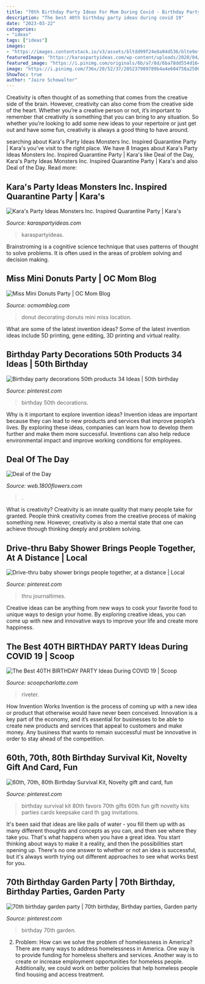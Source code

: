 ```yaml
---
title: "70th Birthday Party Ideas For Mom During Covid - Birthday Party Decorations 50th Products 34 Ideas"
description: "The best 40th birthday party ideas during covid 19"
date: "2023-03-22"
categories:
- "ideas"
tags: ["ideas"]
images:
- "https://images.contentstack.io/v3/assets/bltdd99f24e8a94d536/blte9efeb619fdde61f/6014935882548c0f8284dc10/DealoftheDay_VDAY_Dropdown_s40p.jpg"
featuredImage: "https://karaspartyideas.com/wp-content/uploads/2020/04/Monsters-Inc.-Inspired-Quarantine-Party-via-Karas-Party-Ideas-KarasPartyIdeas.com9_.jpeg"
featured_image: "https://i.pinimg.com/originals/6b/a7/8d/6ba78dd554d164c26ef44414f27380e1.jpg"
image: "https://i.pinimg.com/736x/20/52/37/205237909789b4a4e604758a250094ba.jpg"
ShowToc: true
author: "Jairo Schowalter"
---
```



Creativity is often thought of as something that comes from the creative side of the brain. However, creativity can also come from the creative side of the heart. Whether you’re a creative person or not, it’s important to remember that creativity is something that you can bring to any situation. So whether you’re looking to add some new ideas to your repertoire or just get out and have some fun, creativity is always a good thing to have around.

	

		
searching about Kara&#039;s Party Ideas Monsters Inc. Inspired Quarantine Party | Kara&#039;s you've visit to the right place. We have 8 Images about Kara&#039;s Party Ideas Monsters Inc. Inspired Quarantine Party | Kara&#039;s like Deal of the Day, Kara&#039;s Party Ideas Monsters Inc. Inspired Quarantine Party | Kara&#039;s and also Deal of the Day. Read more:
		
    
## Kara&#039;s Party Ideas Monsters Inc. Inspired Quarantine Party | Kara&#039;s

<img loading=lazy src="https://karaspartyideas.com/wp-content/uploads/2020/04/Monsters-Inc.-Inspired-Quarantine-Party-via-Karas-Party-Ideas-KarasPartyIdeas.com9_.jpeg" onerror="this.onerror=null;this.src='https://tse4.mm.bing.net/th?id=OIP.O27Bopmv0ACaWII6bMFxOwHaFj&amp;pid=15.1';" alt="Kara&#039;s Party Ideas Monsters Inc. Inspired Quarantine Party | Kara&#039;s">

_Source: karaspartyideas.com_

>karaspartyideas. 

	

Brainstroming is a cognitive science technique that uses patterns of thought to solve problems. It is often used in the areas of problem solving and decision making.

    
## Miss Mini Donuts Party | OC Mom Blog

<img loading=lazy src="https://i0.wp.com/ocmomblog.com/wp-content/uploads/2020/04/Donut-Decorating-Party.jpg?resize=768%2C1024&amp;ssl=1" onerror="this.onerror=null;this.src='https://tse2.mm.bing.net/th?id=OIP.MY91bzLmkQ0ydQlWICCdgAHaJ4&amp;pid=15.1';" alt="Miss Mini Donuts Party | OC Mom Blog">

_Source: ocmomblog.com_

>donut decorating donuts mini miss location. 

	

What are some of the latest invention ideas?
Some of the latest invention ideas include 5D printing, gene editing, 3D printing and virtual reality.

    
## Birthday Party Decorations 50th Products 34 Ideas | 50th Birthday

<img loading=lazy src="https://i.pinimg.com/736x/1f/56/79/1f5679ba131aa9dc6a400ca6b76c8175.jpg" onerror="this.onerror=null;this.src='https://tse3.mm.bing.net/th?id=OIP.yFk58A_c9mcEQQQnXZ8nJwAAAA&amp;pid=15.1';" alt="Birthday party decorations 50th products 34 Ideas | 50th birthday">

_Source: pinterest.com_

>birthday 50th decorations. 

	

Why is it important to explore invention ideas?
Invention ideas are important because they can lead to new products and services that improve people’s lives. By exploring these ideas, companies can learn how to develop them further and make them more successful. Inventions can also help reduce environmental impact and improve working conditions for employees.

    
## Deal Of The Day

<img loading=lazy src="https://images.contentstack.io/v3/assets/bltdd99f24e8a94d536/blte9efeb619fdde61f/6014935882548c0f8284dc10/DealoftheDay_VDAY_Dropdown_s40p.jpg" onerror="this.onerror=null;this.src='https://tse3.mm.bing.net/th?id=OIP.aHW0BRLJ7oGuwb9OK7XKZQAAAA&amp;pid=15.1';" alt="Deal of the Day">

_Source: web.1800flowers.com_

>. 

	

What is creativity?
Creativity is an innate quality that many people take for granted. People think creativity comes from the creative process of making something new. However, creativity is also a mental state that one can achieve through thinking deeply and problem solving.

    
## Drive-thru Baby Shower Brings People Together, At A Distance | Local

<img loading=lazy src="https://i.pinimg.com/736x/26/19/f5/2619f5645553889f8afabdb0279beef3.jpg" onerror="this.onerror=null;this.src='https://tse1.mm.bing.net/th?id=OIP.eKMI7g26DEbryJ4MkZv4SwHaEt&amp;pid=15.1';" alt="Drive-thru baby shower brings people together, at a distance | Local">

_Source: pinterest.com_

>thru journaltimes. 

	

Creative ideas can be anything from new ways to cook your favorite food to unique ways to design your home. By exploring creative ideas, you can come up with new and innovative ways to improve your life and create more happiness.

    
## The Best 40TH BIRTHDAY PARTY Ideas During COVID 19 | Scoop

<img loading=lazy src="https://54zexyd7o4z58ttz19dx11xa-wpengine.netdna-ssl.com/wp-content/uploads/2020/09/IMG_C2BAEBB051BC-1-800x639.jpeg" onerror="this.onerror=null;this.src='https://tse3.mm.bing.net/th?id=OIP.abliwrwEP3-YX7vNf-Y8aQHaF6&amp;pid=15.1';" alt="The Best 40TH BIRTHDAY PARTY Ideas During COVID 19 | Scoop">

_Source: scoopcharlotte.com_

>riveter. 

	

How Invention Works
Invention is the process of coming up with a new idea or product that otherwise would have never been conceived. Innovation is a key part of the economy, and it’s essential for businesses to be able to create new products and services that appeal to customers and make money. Any business that wants to remain successful must be innovative in order to stay ahead of the competition.

    
## 60th, 70th, 80th Birthday Survival Kit, Novelty Gift And Card, Fun

<img loading=lazy src="https://i.pinimg.com/736x/20/52/37/205237909789b4a4e604758a250094ba.jpg" onerror="this.onerror=null;this.src='https://tse1.mm.bing.net/th?id=OIP.wWO6QrSDRHW9elBbx_Wu6QHaJ3&amp;pid=15.1';" alt="60th, 70th, 80th Birthday Survival Kit, Novelty gift and card, fun">

_Source: pinterest.com_

>birthday survival kit 80th favors 70th gifts 60th fun gift novelty kits parties cards keepsake card th gag invitations. 

	

It's been said that ideas are like pails of water - you fill them up with as many different thoughts and concepts as you can, and then see where they take you. That's what happens when you have a great idea. You start thinking about ways to make it a reality, and then the possibilities start opening up. There's no one answer to whether or not an idea is successful, but it's always worth trying out different approaches to see what works best for you.

    
## 70th Birthday Garden Party | 70th Birthday, Birthday Parties, Garden Party

<img loading=lazy src="https://i.pinimg.com/originals/6b/a7/8d/6ba78dd554d164c26ef44414f27380e1.jpg" onerror="this.onerror=null;this.src='https://tse4.mm.bing.net/th?id=OIP.NJqapZqSVv3PvX7v9HJELgHaLH&amp;pid=15.1';" alt="70th birthday garden party | 70th birthday, Birthday parties, Garden party">

_Source: pinterest.com_

>birthday 70th garden. 

	

2. Problem:
How can we solve the problem of homelessness in America?
There are many ways to address homelessness in America. One way is to provide funding for homeless shelters and services. Another way is to create or increase employment opportunities for homeless people. Additionally, we could work on better policies that help homeless people find housing and access treatment.

